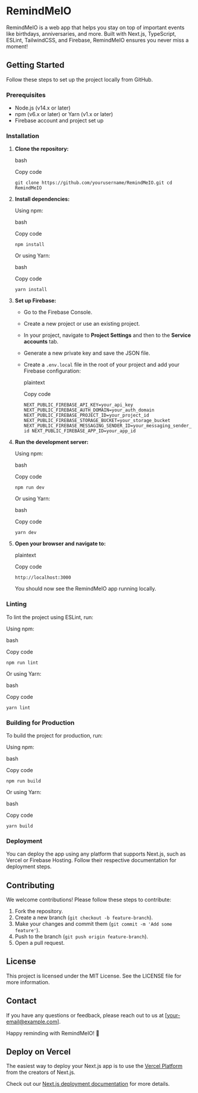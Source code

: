 RemindMeIO
==========

RemindMeIO is a web app that helps you stay on top of important events like birthdays, anniversaries, and more. Built with Next.js, TypeScript, ESLint, TailwindCSS, and Firebase, RemindMeIO ensures you never miss a moment!

Getting Started
---------------

Follow these steps to set up the project locally from GitHub.

### Prerequisites

-   Node.js (v14.x or later)
-   npm (v6.x or later) or Yarn (v1.x or later)
-   Firebase account and project set up

### Installation

1.  **Clone the repository:**

    bash

    Copy code

    `git clone https://github.com/yourusername/RemindMeIO.git
    cd RemindMeIO`

2.  **Install dependencies:**

    Using npm:

    bash

    Copy code

    `npm install`

    Or using Yarn:

    bash

    Copy code

    `yarn install`

3.  **Set up Firebase:**

    -   Go to the Firebase Console.

    -   Create a new project or use an existing project.

    -   In your project, navigate to **Project Settings** and then to the **Service accounts** tab.

    -   Generate a new private key and save the JSON file.

    -   Create a `.env.local` file in the root of your project and add your Firebase configuration:

        plaintext

        Copy code

        `NEXT_PUBLIC_FIREBASE_API_KEY=your_api_key
        NEXT_PUBLIC_FIREBASE_AUTH_DOMAIN=your_auth_domain
        NEXT_PUBLIC_FIREBASE_PROJECT_ID=your_project_id
        NEXT_PUBLIC_FIREBASE_STORAGE_BUCKET=your_storage_bucket
        NEXT_PUBLIC_FIREBASE_MESSAGING_SENDER_ID=your_messaging_sender_id
        NEXT_PUBLIC_FIREBASE_APP_ID=your_app_id`

4.  **Run the development server:**

    Using npm:

    bash

    Copy code

    `npm run dev`

    Or using Yarn:

    bash

    Copy code

    `yarn dev`

5.  **Open your browser and navigate to:**

    plaintext

    Copy code

    `http://localhost:3000`

    You should now see the RemindMeIO app running locally.

### Linting

To lint the project using ESLint, run:

Using npm:

bash

Copy code

`npm run lint`

Or using Yarn:

bash

Copy code

`yarn lint`

### Building for Production

To build the project for production, run:

Using npm:

bash

Copy code

`npm run build`

Or using Yarn:

bash

Copy code

`yarn build`

### Deployment

You can deploy the app using any platform that supports Next.js, such as Vercel or Firebase Hosting. Follow their respective documentation for deployment steps.

Contributing
------------

We welcome contributions! Please follow these steps to contribute:

1.  Fork the repository.
2.  Create a new branch (`git checkout -b feature-branch`).
3.  Make your changes and commit them (`git commit -m 'Add some feature'`).
4.  Push to the branch (`git push origin feature-branch`).
5.  Open a pull request.

License
-------

This project is licensed under the MIT License. See the LICENSE file for more information.

Contact
-------

If you have any questions or feedback, please reach out to us at [your-email@example.com].

Happy reminding with RemindMeIO! 🎉

## Deploy on Vercel

The easiest way to deploy your Next.js app is to use the [Vercel Platform](https://vercel.com/new?utm_medium=default-template&filter=next.js&utm_source=create-next-app&utm_campaign=create-next-app-readme) from the creators of Next.js.

Check out our [Next.js deployment documentation](https://nextjs.org/docs/deployment) for more details.
